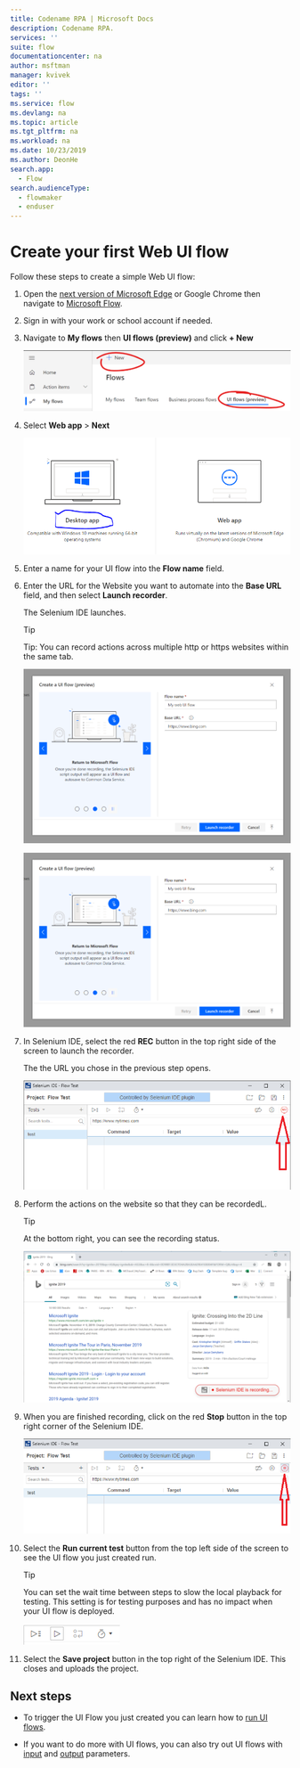 ```yaml
---
title: Codename RPA | Microsoft Docs
description: Codename RPA.
services: ''
suite: flow
documentationcenter: na
author: msftman
manager: kvivek
editor: ''
tags: ''
ms.service: flow
ms.devlang: na
ms.topic: article
ms.tgt_pltfrm: na
ms.workload: na
ms.date: 10/23/2019
ms.author: DeonHe
search.app: 
  - Flow
search.audienceType: 
  - flowmaker
  - enduser
---
```

# Create your first Web UI flow

Follow these steps to create a simple Web UI flow: 

1.  Open the [next version of Microsoft
    Edge](https://www.microsoftedgeinsider.com/) or Google Chrome then navigate
    to [Microsoft Flow](https://flow.microsoft.com/).

1.  Sign in with your work or school account if needed.

2.  Navigate to **My flows** then **UI flows (preview)** and click **+ New**  
    

    ![](../media/create-web-ui-flow/c02652b754123b651f14cd09b1b36c29.png)

3.  Select **Web app**  > **Next**
    
    ![](../media/create-web-ui-flow/5bb2857f2b7400c26e0bd77a274e8a2d.png)

1. Enter a name for your UI flow into the **Flow name** field.
1. Enter the URL for the Website you want to automate into the **Base URL** field, and then select **Launch recorder**.

   The Selenium IDE launches.

   >[!TIP] 
   >Tip: You can record actions across multiple http or https websites within
    the same tab.  

   ![](../media/create-web-ui-flow/6746864a114406a90affc5c375f2b157.png)

   ![](../media/create-web-ui-flow/888bfc6a030fcb07ee4c25015118d244.png)

1. In Selenium IDE, select the red **REC** button in the top right side of the screen to launch the recorder.

   The the URL you chose in the previous step opens.

   ![](../media/create-web-ui-flow/540a0010c4efbb3a72ec344b93dfbeb6.png)

1.  Perform the actions on the website so that they can be recordedL. 
    
    >[!TIP]
    >At the bottom right, you can see the recording status.

    ![](../media/create-web-ui-flow/93d672877fb317fe32ddfc820a3cba31.png)

1.  When you are finished recording, click on the red **Stop** button in the top right corner of the Selenium IDE.

    ![](../media/create-web-ui-flow/708937b622f4556989140e5d188571e6.png)

1. Select the **Run current test** button from the top left side of the screen to see the UI flow you just created run.

   >[!TIP]
   >You can set the wait time between steps to slow the local playback for testing. This setting is for testing purposes and has no impact when your UI flow is deployed.  
  
    ![](../media/create-web-ui-flow/a1843f8d0d39f35ca8999eeb92e4d800.png)

1. Select the **Save project** button in the top right of the Selenium IDE. This closes and uploads the project.


## Next steps

<!--Todo: fix links-->
- To trigger the UI Flow you just created you can learn how to [run UI
flows](#run-ui-flows).

- If you want to do more with UI flows, you can also try out UI flows with
[input](#define-inputs-for-a-web-ui-flow) and
[output](#define-outputs-for-a-web-ui-flow) parameters.

